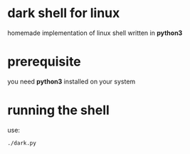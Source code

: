 # dark shell for linux
homemade implementation of linux shell written in __python3__

# prerequisite
you need __python3__ installed on your system

# running the shell
use:
```
./dark.py
```
